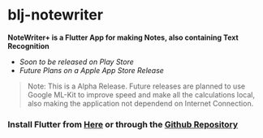 # blj-notewriter

**NoteWriter+ is a Flutter App for making Notes, also containing Text Recognition**



- *Soon to be released on Play Store*
- *Future Plans on a Apple App Store Release*

> Note: This is a Alpha Release. Future releases are planned to use Google ML-Kit to improve speed and make all the calculations local, also making the application not dependend on Internet Connection.

### Install Flutter from [Here](https://flutter.dev) or through the [Github Repository](https://github.com/flutter/flutter)
